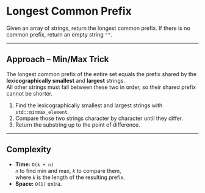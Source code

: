 # Longest Common Prefix

Given an array of strings, return the longest common prefix. If there is no common prefix, return an empty string `""`.

---

## Approach – Min/Max Trick
The longest common prefix of the entire set equals the prefix shared by the
**lexicographically smallest** and **largest** strings.  
All other strings must fall between these two in order, so their shared prefix
cannot be shorter.

1. Find the lexicographically smallest and largest strings with
   `std::minmax_element`.
2. Compare those two strings character by character until they differ.
3. Return the substring up to the point of difference.

---

## Complexity
* **Time:** `O(k + n)`  
  *`n`* to find min and max, *`k`* to compare them,  
  where *`k`* is the length of the resulting prefix.
* **Space:** `O(1)` extra.
